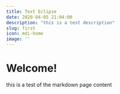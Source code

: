 ```yaml
---
title: Text Eclipse
date: 2020-04-05 21:04:00
description: "this is a test description"
slug: first
icon: mdi-home
image: ''
---
```


# Welcome!

this is a test of the markdown page content